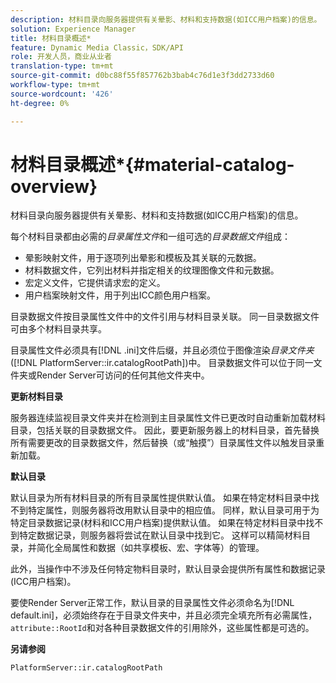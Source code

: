 ```yaml
---
description: 材料目录向服务器提供有关晕影、材料和支持数据(如ICC用户档案)的信息。
solution: Experience Manager
title: 材料目录概述*
feature: Dynamic Media Classic，SDK/API
role: 开发人员，商业从业者
translation-type: tm+mt
source-git-commit: d0bc88f55f857762b3bab4c76d1e3f3dd2733d60
workflow-type: tm+mt
source-wordcount: '426'
ht-degree: 0%

---
```



# 材料目录概述*{#material-catalog-overview}

材料目录向服务器提供有关晕影、材料和支持数据(如ICC用户档案)的信息。

每个材料目录都由必需的&#x200B;*目录属性文件*&#x200B;和一组可选的&#x200B;*目录数据文件*&#x200B;组成：

* 晕影映射文件，用于逐项列出晕影和模板及其关联的元数据。
* 材料数据文件，它列出材料并指定相关的纹理图像文件和元数据。
* 宏定义文件，它提供请求宏的定义。
* 用户档案映射文件，用于列出ICC颜色用户档案。

目录数据文件按目录属性文件中的文件引用与材料目录关联。 同一目录数据文件可由多个材料目录共享。

目录属性文件必须具有[!DNL .ini]文件后缀，并且必须位于图像渲染&#x200B;*目录文件夹*([!DNL PlatformServer::ir.catalogRootPath])中。 目录数据文件可以位于同一文件夹或Render Server可访问的任何其他文件夹中。

**更新材料目录**

服务器连续监视目录文件夹并在检测到主目录属性文件已更改时自动重新加载材料目录，包括关联的目录数据文件。 因此，要更新服务器上的材料目录，首先替换所有需要更改的目录数据文件，然后替换（或“触摸”）目录属性文件以触发目录重新加载。

**默认目录**

默认目录为所有材料目录的所有目录属性提供默认值。 如果在特定材料目录中找不到特定属性，则服务器将改用默认目录中的相应值。 同样，默认目录可用于为特定目录数据记录(材料和ICC用户档案)提供默认值。 如果在特定材料目录中找不到特定数据记录，则服务器将尝试在默认目录中找到它。 这样可以精简材料目录，并简化全局属性和数据（如共享模板、宏、字体等）的管理。

此外，当操作中不涉及任何特定物料目录时，默认目录会提供所有属性和数据记录(ICC用户档案)。

要使Render Server正常工作，默认目录的目录属性文件必须命名为[!DNL default.ini]，必须始终存在于目录文件夹中，并且必须完全填充所有必需属性，`attribute::RootId`和对各种目录数据文件的引用除外，这些属性都是可选的。

**另请参阅**

`PlatformServer::ir.catalogRootPath`
